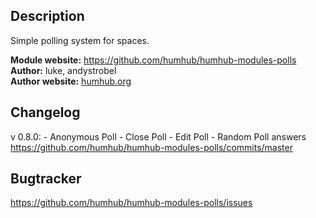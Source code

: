 ## Description

Simple polling system for spaces.

__Module website:__ <https://github.com/humhub/humhub-modules-polls>  
__Author:__ luke, andystrobel  
__Author website:__ [humhub.org](http://humhub.org)

## Changelog
v 0.8.0:
    - Anonymous Poll
    - Close Poll
    - Edit Poll
    - Random Poll answers
<https://github.com/humhub/humhub-modules-polls/commits/master>

## Bugtracker

<https://github.com/humhub/humhub-modules-polls/issues>